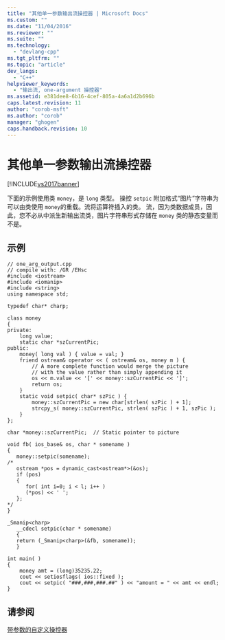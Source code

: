 ```yaml
---
title: "其他单一参数输出流操控器 | Microsoft Docs"
ms.custom: ""
ms.date: "11/04/2016"
ms.reviewer: ""
ms.suite: ""
ms.technology: 
  - "devlang-cpp"
ms.tgt_pltfrm: ""
ms.topic: "article"
dev_langs: 
  - "C++"
helpviewer_keywords: 
  - "输出流, one-argument 操控器"
ms.assetid: e381dee8-6b16-4cef-805a-4a6a1d2b696b
caps.latest.revision: 11
author: "corob-msft"
ms.author: "corob"
manager: "ghogen"
caps.handback.revision: 10
---
```

# 其他单一参数输出流操控器
[!INCLUDE[vs2017banner](../assembler/inline/includes/vs2017banner.md)]

下面的示例使用类 `money`，是 `long` 类型。  操控 `setpic` 附加格式“图片”字符串为可以由类使用 `money`的重载。流将运算符插入的类。  流，因为类数据成员，因此，您不必从中派生新输出流类，图片字符串形式存储在 `money` 类的静态变量而不是。  
  
## 示例  
  
```  
// one_arg_output.cpp  
// compile with: /GR /EHsc  
#include <iostream>  
#include <iomanip>  
#include <string>  
using namespace std;  
  
typedef char* charp;  
  
class money   
{  
private:  
    long value;  
    static char *szCurrentPic;  
public:  
    money( long val ) { value = val; }  
    friend ostream& operator << ( ostream& os, money m ) {  
        // A more complete function would merge the picture  
        // with the value rather than simply appending it  
        os << m.value << '[' << money::szCurrentPic << ']';  
        return os;  
    }  
    static void setpic( char* szPic ) {  
        money::szCurrentPic = new char[strlen( szPic ) + 1];  
        strcpy_s( money::szCurrentPic, strlen( szPic ) + 1, szPic );  
    }  
};  
  
char *money::szCurrentPic;  // Static pointer to picture  
  
void fb( ios_base& os, char * somename )  
{  
   money::setpic(somename);  
/*  
   ostream *pos = dynamic_cast<ostream*>(&os);  
   if (pos)  
   {  
      for( int i=0; i < l; i++ )  
      (*pos) << ' ';  
   };  
*/  
}  
  
_Smanip<charp>  
   __cdecl setpic(char * somename)  
   {     
   return (_Smanip<charp>(&fb, somename));  
   }  
  
int main( )  
{  
    money amt = (long)35235.22;  
    cout << setiosflags( ios::fixed );  
    cout << setpic( "###,###,###.##" ) << "amount = " << amt << endl;  
}  
```  
  
## 请参阅  
 [带参数的自定义操控器](../standard-library/custom-manipulators-with-arguments.md)
